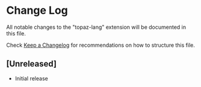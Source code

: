 # Change Log

All notable changes to the "topaz-lang" extension will be documented in this file.

Check [Keep a Changelog](http://keepachangelog.com/) for recommendations on how to structure this file.

## [Unreleased]

- Initial release